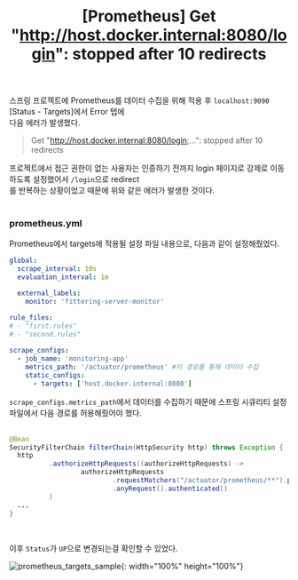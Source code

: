 ﻿---
toc: true
title:  "[Prometheus] Get \"http://host.docker.internal:8080/login\": stopped after 10 redirects"
last_modified_at:   2023-07-12
categories : Project
excerpt: ""
image: ""
sitemap :
  changefreq : weekly
  priority : 1.0
use_math: true
published: true
---

스프링 프로젝트에 Prometheus를 데이터 수집을 위해 적용 후 `localhost:9090` [Status - Targets]에서 Error 탭에<br>
다음 에러가 발생했다.<br>
> Get "http://host.docker.internal:8080/login;...": stopped after 10 redirects

프로젝트에서 접근 권한이 없는 사용자는 인증하기 전까지 login 페이지로 강제로 이동하도록 설정했어서 `/login`으로 redirect<br>
를 반복하는 상황이었고 때문에 위와 같은 에러가 발생한 것이다.<br>
<br>

### prometheus.yml
Prometheus에서 targets에 적용될 설정 파일 내용으로, 다음과 같이 설정해줬었다.<br>
```yml
global:
  scrape_interval: 10s 
  evaluation_interval: 1m 

  external_labels:
    monitor: 'fittering-server-monitor'

rule_files:
# - "first.rules"
# - "second.rules"
        
scrape_configs:
  - job_name: 'monitoring-app'
    metrics_path: '/actuator/prometheus' #이 경로를 통해 데이터 수집
    static_configs:
      - targets: ['host.docker.internal:8080']
```
`scrape_configs.metrics_path`에서 데이터를 수집하기 때문에 스프링 시큐리티 설정 파일에서 다음 경로를 허용해줬어야 했다.<br>
<br>

```java
@Bean
SecurityFilterChain filterChain(HttpSecurity http) throws Exception {
  http
          .authorizeHttpRequests((authorizeHttpRequests) ->
                  authorizeHttpRequests
                          .requestMatchers("/actuator/prometheus/**").permitAll()
                          .anyRequest().authenticated()
          )
  ...
}
```
<br>

이후 `Status`가 `UP`으로 변경되는걸 확인할 수 있었다.<br>

![prometheus_targets_sample](https://drive.google.com/uc?id=1wmdWMn1CaAI08_kEWJbs08Ytudzw985O){: width="100%" height="100%"}
